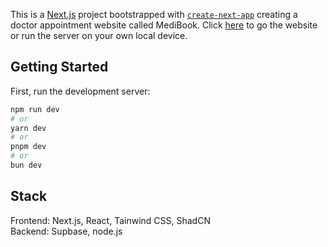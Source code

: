 This is a [Next.js](https://nextjs.org) project bootstrapped with [`create-next-app`](https://nextjs.org/docs/app/api-reference/cli/create-next-app) creating a doctor appointment website called MediBook. Click [here](https://medibook-l7196oikd-renivens-projects.vercel.app/) to go the website or run the server on your own local device.

## Getting Started

First, run the development server:

```bash
npm run dev
# or
yarn dev
# or
pnpm dev
# or
bun dev
```

## Stack
Frontend: Next.js, React, Tainwind CSS, ShadCN<br>
Backend: Supbase, node.js

